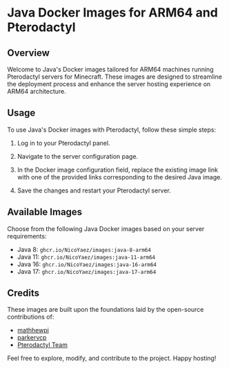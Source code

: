 # Java Docker Images for ARM64 and Pterodactyl

## Overview

Welcome to Java's Docker images tailored for ARM64 machines running Pterodactyl servers for Minecraft. These images are designed to streamline the deployment process and enhance the server hosting experience on ARM64 architecture.

## Usage

To use Java's Docker images with Pterodactyl, follow these simple steps:

1. Log in to your Pterodactyl panel.

2. Navigate to the server configuration page.

3. In the Docker image configuration field, replace the existing image link with one of the provided links corresponding to the desired Java image.

4. Save the changes and restart your Pterodactyl server.

## Available Images

Choose from the following Java Docker images based on your server requirements:

 - Java 8: `ghcr.io/NicoYaez/images:java-8-arm64`
 - Java 11: `ghcr.io/NicoYaez/images:java-11-arm64`
 - Java 16: `ghcr.io/NicoYaez/images:java-16-arm64`
 - Java 17: `ghcr.io/NicoYaez/images:java-17-arm64`
 
## Credits

These images are built upon the foundations laid by the open-source contributions of:

- [mathhewpi](https://github.com/matthewpi/images)
- [parkervcp](https://github.com/parkervcp/yolks)
- [Pterodactyl Team](https://github.com/pterodactyl/yolks)

Feel free to explore, modify, and contribute to the project. Happy hosting!
